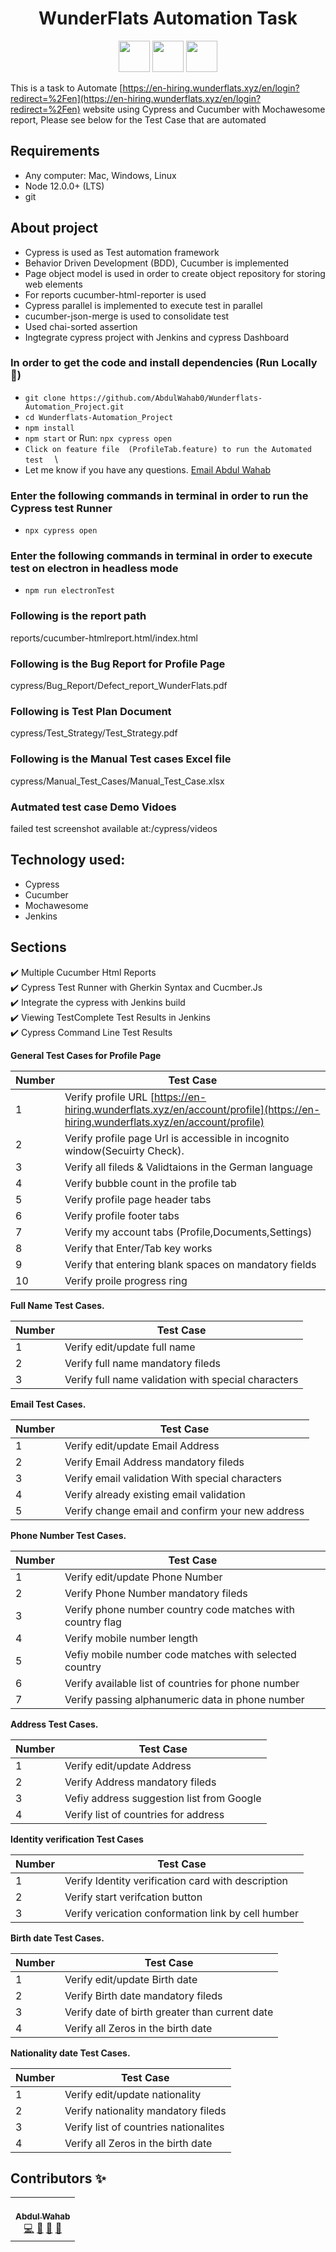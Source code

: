 
<h1 align="center">WunderFlats Automation Task </h1>
 <p align="center">
 <img height="50px" src="https://miro.medium.com/max/7200/1*Jkb_tsMBOvL6wQ8bzldu8Q.png" />
  <img height="50px" src="https://cdn.iconscout.com/icon/free/png-256/mocha-1-1175012.png" /> 
  <img height="50px" src="https://brandslogos.com/wp-content/uploads/thumbs/cucumber-logo-vector.svg" />
 </p>

This is a task to Automate [https://en-hiring.wunderflats.xyz/en/login?redirect=%2Fen](https://en-hiring.wunderflats.xyz/en/login?redirect=%2Fen) website using Cypress and Cucumber with Mochawesome report, Please see below for the Test Case that are automated 


## Requirements

- Any computer: Mac, Windows, Linux
- Node 12.0.0+ (LTS)
- git

## About project

- Cypress is used as Test automation framework 
- Behavior Driven Development (BDD), Cucumber is implemented
- Page object model is used in order to create object repository for storing web elements
- For reports cucumber-html-reporter is used
- Cypress parallel is implemented to execute test in parallel
- cucumber-json-merge is used to consolidate test
- Used chai-sorted assertion
- Ingtegrate cypress project with Jenkins and cypress Dashboard 

### In order to get the code and install dependencies (Run Locally 🚀)

- ``` git clone https://github.com/AbdulWahab0/Wunderflats-Automation_Project.git ```
- ``` cd Wunderflats-Automation_Project ```
- ``` npm install ```
-  ``` npm start ``` or Run: ```npx cypress open ```
-  ```Click on feature file  (ProfileTab.feature) to run the Automated test  ``` \
- Let me know if you have any questions. [Email Abdul Wahab ](mailto:wahab3060h@gmail.com)

### Enter the following commands in terminal in order to  run the Cypress test Runner

- ``` npx cypress open ```

### Enter the following commands in terminal in order to execute test on electron  in headless mode


- ``` npm run electronTest ```

### Following is the report path

reports/cucumber-htmlreport.html/index.html

### Following is the Bug Report for Profile Page

cypress/Bug_Report/Defect_report_WunderFlats.pdf

### Following is Test Plan Document 

cypress/Test_Strategy/Test_Strategy.pdf

### Following is the Manual Test cases Excel file

cypress/Manual_Test_Cases/Manual_Test_Case.xlsx

### Autmated test case Demo Vidoes

failed test screenshot available at:/cypress/videos

## Technology used:

 - Cypress 
 - Cucumber
 - Mochawesome
 - Jenkins

## Sections 
✔️ Multiple Cucumber Html Reports\
✔️ Cypress Test Runner with Gherkin Syntax and Cucmber.Js\
✔️ Integrate the cypress with Jenkins build \
✔️ Viewing TestComplete Test Results in Jenkins\
✔️ Cypress Command Line Test Results


**General Test Cases for Profile Page**

| Number | Test Case  |
|--|--|
|1  | Verify profile URL [https://en-hiring.wunderflats.xyz/en/account/profile](https://en-hiring.wunderflats.xyz/en/account/profile) |
|2|Verify profile page Url is accessible  in incognito window(Secuirty Check).|
|3  | Verify all fileds  & Validtaions  in the German language |
|4  | Verify bubble count in the  profile tab|
|5  |Verify   profile page header tabs  |
|6  |Verify   profile footer tabs  |
|7  | Verify my account tabs (Profile,Documents,Settings) |
|8  |Verify that Enter/Tab key works|
|9  | Verify that entering blank spaces on mandatory fields|
|10 |Verify proile progress ring |


**Full Name Test Cases.**  


| Number | Test Case |
|--|--|
|1  |  Verify  edit/update full name |
|2  |Verify full name mandatory fileds|
|3  | Verify full name validation with special characters|

**Email Test Cases.**  


| Number | Test Case |
|--|--|
|1  |  Verify  edit/update Email Address |
|2  |Verify Email Address mandatory fileds| 
|3  |Verify email  validation With special characters|
|4  |Verify  already existing email validation |
|5  |Verify change email and confirm your new address |

**Phone Number Test Cases.**  


| Number | Test Case |
|--|--|
|1  |  Verify  edit/update Phone Number |
|2  |Verify Phone Number  mandatory fileds| 
|3  |Verify  phone number country code matches with country flag |
|4  |Verify  mobile number length |
|5  |Vefiy  mobile number code matches  with selected country |
|6  |Verify available list of countries for phone number|
|7  |Verify passing alphanumeric data in phone number |

**Address Test Cases.**  


| Number | Test Case |
|--|--|
|1 |Verify  edit/update Address |
|2 |Verify Address mandatory fileds| 
|3 |Vefiy address suggestion  list from Google  |
|4 |Verify list of countries for address  |


**Identity verification Test Cases**  


| Number | Test Case |
|--|--|
|1  |Verify  Identity verification card with description |
|2  |Verify start verifcation button | 
|3  |Verify verication conformation link by cell humber   |

**Birth date Test Cases.**  


| Number | Test Case |
|--|--|
|1  |  Verify  edit/update Birth date |
|2  |Verify Birth date mandatory fileds| 
|3  |Verify date of birth greater than current date |
|4  |Verify all Zeros in the birth date |

**Nationality date Test Cases.**  


| Number | Test Case |
|--|--|
|1  |  Verify  edit/update nationality |
|2  |Verify nationality  mandatory fileds| 
|3  |Verify list of countries nationalites|
|4  |Verify all Zeros in the birth date |



## Contributors ✨
<table>
  <tr>
    <td align="center"><a href="https://github.com/AbdulWahab0"><br /><sub><b>Abdul Wahab</b></sub></a><br /><a href="https://github.com/AbdulWahab0" title="Code">💻</a> <a href="https://github.com/AbdulWahab0" title="Documentation">📖</a> <a href="https://github.com/AbdulWahab0" title="Design">🎨</a> <a href="https://github.com/AbdulWahab0" title="Maintenance">🚧</a></td>
  </tr>
</table>


 
